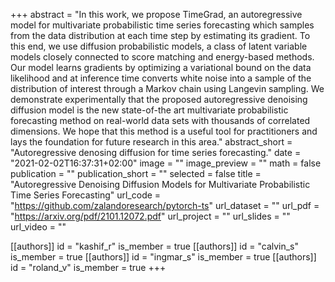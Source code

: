 +++
abstract = "In this work, we propose TimeGrad, an autoregressive model for multivariate probabilistic time series forecasting which samples from the data distribution at each time step by estimating its gradient. To this end, we use diffusion probabilistic models, a class of latent variable models closely connected to score matching and energy-based methods. Our model learns gradients by optimizing a variational bound on the data likelihood and at inference time converts white noise into a sample of the distribution of interest through a Markov chain using Langevin sampling. We demonstrate experimentally that the proposed autoregressive denoising diffusion model is the new state-of-the art multivariate probabilistic forecasting method on real-world data sets with thousands of correlated dimensions. We hope that this method is a useful tool for practitioners and lays the foundation for future research in this area."
abstract_short = "Autoregressive denosing diffusion for time series forecasting."
date = "2021-02-02T16:37:31+02:00"
image = ""
image_preview = ""
math = false
publication = ""
publication_short = ""
selected = false
title = "Autoregressive Denoising Diffusion Models for Multivariate Probabilistic Time Series Forecasting"
url_code = "https://github.com/zalandoresearch/pytorch-ts"
url_dataset = ""
url_pdf = "https://arxiv.org/pdf/2101.12072.pdf"
url_project = ""
url_slides = ""
url_video = ""

[[authors]]
    id = "kashif_r"
    is_member = true
[[authors]]
    id = "calvin_s"
    is_member = true
[[authors]]
    id = "ingmar_s"
    is_member = true
[[authors]]
    id = "roland_v"
    is_member = true
+++

